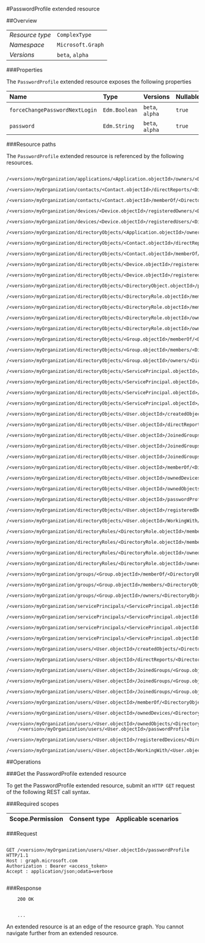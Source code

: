 #PasswordProfile extended resource

 



##Overview

|  |  | 
| :-- | :-- | 
| _Resource type_ | `ComplexType` | 
| _Namespace_ | `Microsoft.Graph` | 
| _Versions_ | `beta`, `alpha` | 


###Properties

The `PasswordProfile` extended resource exposes the following properties 

| Name | Type | Versions | Nullable | Unicode | Comments | 
| :-- | :-- | :-- | :-- | :-- | :-- | 
| `forceChangePasswordNextLogin` | `Edm.Boolean` | `beta`, `alpha` | `true` | `n/a` |  | 
| `password` | `Edm.String` | `beta`, `alpha` | `true` | `false` |  | 


###Resource paths

The `PasswordProfile` extended resource is referenced by the following resources. 

```
	/<version>/myOrganization/applications/<Application.objectId>/owners/<DirectoryObject.objectId>/passwordProfile
	/<version>/myOrganization/contacts/<Contact.objectId>/directReports/<DirectoryObject.objectId>/passwordProfile
	/<version>/myOrganization/contacts/<Contact.objectId>/memberOf/<DirectoryObject.objectId>/passwordProfile
	/<version>/myOrganization/devices/<Device.objectId>/registeredOwners/<DirectoryObject.objectId>/passwordProfile
	/<version>/myOrganization/devices/<Device.objectId>/registeredUsers/<DirectoryObject.objectId>/passwordProfile
	/<version>/myOrganization/directoryObjects/<Application.objectId>/owners/<DirectoryObject.objectId>/passwordProfile
	/<version>/myOrganization/directoryObjects/<Contact.objectId>/directReports/<DirectoryObject.objectId>/passwordProfile
	/<version>/myOrganization/directoryObjects/<Contact.objectId>/memberOf/<DirectoryObject.objectId>/passwordProfile
	/<version>/myOrganization/directoryObjects/<Device.objectId>/registeredOwners/<DirectoryObject.objectId>/passwordProfile
	/<version>/myOrganization/directoryObjects/<Device.objectId>/registeredUsers/<DirectoryObject.objectId>/passwordProfile
	/<version>/myOrganization/directoryObjects/<DirectoryObject.objectId>/passwordProfile
	/<version>/myOrganization/directoryObjects/<DirectoryRole.objectId>/memberOf/<DirectoryObject.objectId>/passwordProfile
	/<version>/myOrganization/directoryObjects/<DirectoryRole.objectId>/members/<DirectoryObject.objectId>/passwordProfile
	/<version>/myOrganization/directoryObjects/<DirectoryRole.objectId>/ownedObjects/<DirectoryObject.objectId>/passwordProfile
	/<version>/myOrganization/directoryObjects/<DirectoryRole.objectId>/owners/<DirectoryObject.objectId>/passwordProfile
	/<version>/myOrganization/directoryObjects/<Group.objectId>/memberOf/<DirectoryObject.objectId>/passwordProfile
	/<version>/myOrganization/directoryObjects/<Group.objectId>/members/<DirectoryObject.objectId>/passwordProfile
	/<version>/myOrganization/directoryObjects/<Group.objectId>/owners/<DirectoryObject.objectId>/passwordProfile
	/<version>/myOrganization/directoryObjects/<ServicePrincipal.objectId>/createdObjects/<DirectoryObject.objectId>/passwordProfile
	/<version>/myOrganization/directoryObjects/<ServicePrincipal.objectId>/memberOf/<DirectoryObject.objectId>/passwordProfile
	/<version>/myOrganization/directoryObjects/<ServicePrincipal.objectId>/ownedObjects/<DirectoryObject.objectId>/passwordProfile
	/<version>/myOrganization/directoryObjects/<ServicePrincipal.objectId>/owners/<DirectoryObject.objectId>/passwordProfile
	/<version>/myOrganization/directoryObjects/<User.objectId>/createdObjects/<DirectoryObject.objectId>/passwordProfile
	/<version>/myOrganization/directoryObjects/<User.objectId>/directReports/<DirectoryObject.objectId>/passwordProfile
	/<version>/myOrganization/directoryObjects/<User.objectId>/JoinedGroups/<Group.objectId>/memberOf/<DirectoryObject.objectId>/passwordProfile
	/<version>/myOrganization/directoryObjects/<User.objectId>/JoinedGroups/<Group.objectId>/members/<DirectoryObject.objectId>/passwordProfile
	/<version>/myOrganization/directoryObjects/<User.objectId>/JoinedGroups/<Group.objectId>/owners/<DirectoryObject.objectId>/passwordProfile
	/<version>/myOrganization/directoryObjects/<User.objectId>/memberOf/<DirectoryObject.objectId>/passwordProfile
	/<version>/myOrganization/directoryObjects/<User.objectId>/ownedDevices/<DirectoryObject.objectId>/passwordProfile
	/<version>/myOrganization/directoryObjects/<User.objectId>/ownedObjects/<DirectoryObject.objectId>/passwordProfile
	/<version>/myOrganization/directoryObjects/<User.objectId>/passwordProfile
	/<version>/myOrganization/directoryObjects/<User.objectId>/registeredDevices/<DirectoryObject.objectId>/passwordProfile
	/<version>/myOrganization/directoryObjects/<User.objectId>/WorkingWith/<User.objectId>/passwordProfile
	/<version>/myOrganization/directoryRoles/<DirectoryRole.objectId>/memberOf/<DirectoryObject.objectId>/passwordProfile
	/<version>/myOrganization/directoryRoles/<DirectoryRole.objectId>/members/<DirectoryObject.objectId>/passwordProfile
	/<version>/myOrganization/directoryRoles/<DirectoryRole.objectId>/ownedObjects/<DirectoryObject.objectId>/passwordProfile
	/<version>/myOrganization/directoryRoles/<DirectoryRole.objectId>/owners/<DirectoryObject.objectId>/passwordProfile
	/<version>/myOrganization/groups/<Group.objectId>/memberOf/<DirectoryObject.objectId>/passwordProfile
	/<version>/myOrganization/groups/<Group.objectId>/members/<DirectoryObject.objectId>/passwordProfile
	/<version>/myOrganization/groups/<Group.objectId>/owners/<DirectoryObject.objectId>/passwordProfile
	/<version>/myOrganization/servicePrincipals/<ServicePrincipal.objectId>/createdObjects/<DirectoryObject.objectId>/passwordProfile
	/<version>/myOrganization/servicePrincipals/<ServicePrincipal.objectId>/memberOf/<DirectoryObject.objectId>/passwordProfile
	/<version>/myOrganization/servicePrincipals/<ServicePrincipal.objectId>/ownedObjects/<DirectoryObject.objectId>/passwordProfile
	/<version>/myOrganization/servicePrincipals/<ServicePrincipal.objectId>/owners/<DirectoryObject.objectId>/passwordProfile
	/<version>/myOrganization/users/<User.objectId>/createdObjects/<DirectoryObject.objectId>/passwordProfile
	/<version>/myOrganization/users/<User.objectId>/directReports/<DirectoryObject.objectId>/passwordProfile
	/<version>/myOrganization/users/<User.objectId>/JoinedGroups/<Group.objectId>/memberOf/<DirectoryObject.objectId>/passwordProfile
	/<version>/myOrganization/users/<User.objectId>/JoinedGroups/<Group.objectId>/members/<DirectoryObject.objectId>/passwordProfile
	/<version>/myOrganization/users/<User.objectId>/JoinedGroups/<Group.objectId>/owners/<DirectoryObject.objectId>/passwordProfile
	/<version>/myOrganization/users/<User.objectId>/memberOf/<DirectoryObject.objectId>/passwordProfile
	/<version>/myOrganization/users/<User.objectId>/ownedDevices/<DirectoryObject.objectId>/passwordProfile
	/<version>/myOrganization/users/<User.objectId>/ownedObjects/<DirectoryObject.objectId>/passwordProfile
	/<version>/myOrganization/users/<User.objectId>/passwordProfile
	/<version>/myOrganization/users/<User.objectId>/registeredDevices/<DirectoryObject.objectId>/passwordProfile
	/<version>/myOrganization/users/<User.objectId>/WorkingWith/<User.objectId>/passwordProfile
```



##Operations

###Get the PasswordProfile extended resource

To get the PasswordProfile extended resource, submit an `HTTP GET` request of the following REST call syntax. 

###Required scopes

| Scope.Permission | Consent type | Applicable scenarios | 
| :-- | :-- | :-- | 
###Request

```
	
GET /<version>/myOrganization/users/<User.objectId>/passwordProfile HTTP/1.1
Host : graph.microsoft.com
Authorization : Bearer <access_token>
Accept : application/json;odata=verbose


```

###Response

```
	200 OK


	...
```

An extended resource is at an edge of the resource graph. You cannot navigate further from an extended resource. 



<!-- {
"type": "#page.annotation",
"tocPath": "ComplexType/PasswordProfile",
"section": "documentation"
} -->
